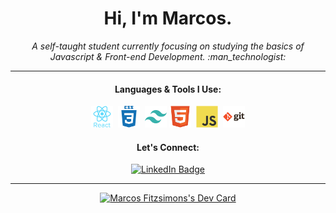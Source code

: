 <div id="header" align="center">
   <h1>Hi, I'm Marcos.</h1>
</div>

<p align="center"><i>A self-taught student currently focusing on studying the basics of Javascript & Front-end Development. :man_technologist:</i></p>

---

<div id="languages" align="center">
  <h4>Languages & Tools I Use:</h4>
  <div>
  <img src="https://github.com/devicons/devicon/blob/master/icons/react/react-original-wordmark.svg" title="React" alt="React" width="35" height="35"/>&nbsp;
  <img src="https://github.com/devicons/devicon/blob/master/icons/css3/css3-plain-wordmark.svg"  title="CSS3" alt="CSS" width="35" height="35"/>&nbsp;
  <img src="https://github.com/devicons/devicon/blob/master/icons/tailwindcss/tailwindcss-plain.svg" title="TailwindCSS" alt="Tailwind" width="35" height="35"/>
  <img src="https://github.com/devicons/devicon/blob/master/icons/html5/html5-original.svg" title="HTML5" alt="HTML" width="35" height="35"/>&nbsp;
  <img src="https://github.com/devicons/devicon/blob/master/icons/javascript/javascript-original.svg" title="JavaScript" alt="JavaScript" width="35" height="35"/>&nbsp;
  <img src="https://github.com/devicons/devicon/blob/master/icons/git/git-original-wordmark.svg" title="Git" alt="Git" width="35" height="35"/>
</div>
</div>

<div id="contact" align="center">
  <h4>Let's Connect:</h4>
    <div id="badge">
    <a href="https://www.linkedin.com/in/marcos-fitzsimons-70a010208/" target="_blank">
      <img src="https://img.shields.io/badge/LinkedIn-blue?style=for-the-badge&logo=linkedin&logoColor=white" alt="LinkedIn Badge"/>
    </a>
  </div>
</div>

---

<div id="card" align="center">
   <a href="https://app.daily.dev/fitzsimons_m">
      <img src="https://api.daily.dev/devcards/a35e5b0afd8b4f15bd789e540a43b583.png?r=66f" width="250" alt="Marcos Fitzsimons's Dev Card"/>
   </a>
</div>
